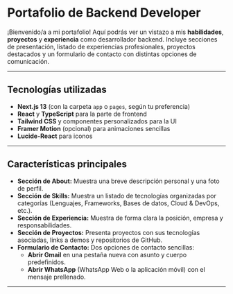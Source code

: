 # Portafolio de Backend Developer

¡Bienvenido/a a mi portafolio! Aquí podrás ver un vistazo a mis **habilidades**, **proyectos** y **experiencia** como desarrollador backend. Incluye secciones de presentación, listado de experiencias profesionales, proyectos destacados y un formulario de contacto con distintas opciones de comunicación.

---

## Tecnologías utilizadas

- **Next.js 13** (con la carpeta `app` o `pages`, según tu preferencia)
- **React** y **TypeScript** para la parte de frontend
- **Tailwind CSS** y componentes personalizados para la UI
- **Framer Motion** (opcional) para animaciones sencillas
- **Lucide-React** para iconos

---

## Características principales

- **Sección de About:** Muestra una breve descripción personal y una foto de perfil.
- **Sección de Skills:** Muestra un listado de tecnologías organizadas por categorías (Lenguajes, Frameworks, Bases de datos, Cloud & DevOps, etc.).
- **Sección de Experiencia:** Muestra de forma clara la posición, empresa y responsabilidades.
- **Sección de Proyectos:** Presenta proyectos con sus tecnologías asociadas, links a demos y repositorios de GitHub.
- **Formulario de Contacto:** Dos opciones de contacto sencillas:
  - **Abrir Gmail** en una pestaña nueva con asunto y cuerpo predefinidos.
  - **Abrir WhatsApp** (WhatsApp Web o la aplicación móvil) con el mensaje prellenado.

---
